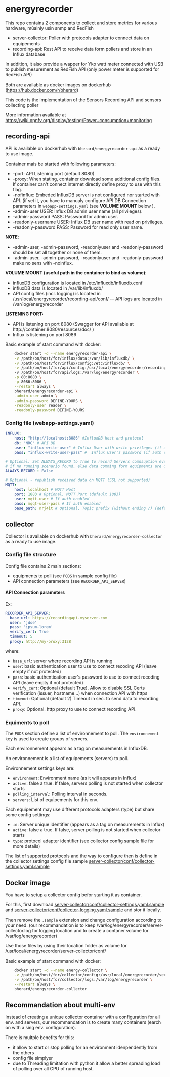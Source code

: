 # energyrecorder

This repo contains 2 components to collect and store metrics for various hardware, mùainly usin snmp and RedFish

* server-collector: Poller with protocols adapter to connect data on equipements
* recording-api: Rest API to receive data form pollers and store in an Influx database

In addition, it also provide a wapper for Yko watt meter connected with USB to publish mesurement as RedFish API (only power meter is supported for RedFish API)

Both are available as docker images on dockerhub (https://hub.docker.com/r/bherard)

This code is the implementation of the Sensors Recording API and sensors collecting poller

More information available at https://wiki.opnfv.org/display/testing/Power+consumption+monitoring

## recording-api

API is available on dockerhub with `bherard/energyrecorder-api` as a ready to use image.

Container mais be started with following parameters:
- -port: API Listening port (default 8080)
- -proxy: When stating, container download some additional config files. If container can't connect internet directly define proxy to use with this flag.
- -nofinflux: Embeded InfluxDB server is not configured nor started with API. (if set it, you have to manualy configure API DB Connection parameters in `webapp-settings.yaml` (see **VOLUME MOUNT** below ).
- -admin-user USER: Influx DB admin user name (all privileges).
- -admin-password PASS: Password for admin user.
- -readonly-username USER: Influx DB user name with read on privileges.
- -readonly-password PASS: Password for read only user name.

**NOTE**:
- -admin-user, -admin-password, -readonlyuser and -readonly-password should be set all together or none of them.
- -admin-user, -admin-password, -readonlyuser and -readonly-password make no sens with -noinflux.

**VOLUME MOUNT (useful path in the container to bind as  volume)**:
- influxDB configuration is located in /etc/influxdb/influxdb.conf
- influxDB data is located in /var/lib/influxdb/
- API config files (incl. logging) is located in /usr/local/energyrecorder/recording-api/conf/
-- API logs are located in /var/log/energyrecorder

**LISTENING PORT:**
- API is listening on port 8080 (Swagger for API available at http://container:8080/resources/doc/ )
- Influx is listening on port 8086

Basic example of start command with docker:
```bash
    docker start -d --name energyrecorder-api \
    -v /path/on/host/for/influx/data:/var/lib/influxdb/ \
    -v /path/on/host/for/influx/config:/etc/influxdb/ \
    -v /path/on/host/for/api/config:/usr/local/energyrecorder/recording-api/conf/
    -v /path/on/host/for/api/logs:/var/log/energyrecorder \
    -p 80:8080 \
    -p 8086:8086 \
    --restart always \
    bherard/energyrecorder-api \
    -admin-user admin \
    -admin-password DEFINE-YOURS \
    -readonly-user reader \
    -readonly-password DEFINE-YOURS
```
### Config file (webapp-settings.yaml)
```yaml
INFLUX:
    host: "http://localhost:8086" #InfluxDB host and protocol
    db: "NRG" # API DB
    user: "influx-write-user" # Influx User with write privileges (if auth enabled)
    pass: "influx-write-user-pass" #  Influx User's password (if auth enabled)

# Optional: Set ALWAYS_RECORD to True to record Servers comnsuption even 
# if no running scenario found, else data comming form equipments are only recorded if a scenario is running (Default True)
ALWAYS_RECORD : False

# Optional - republish received data on MQTT (SSL not supported)
MQTT: 
    host: localhost # MQTT Host
    port: 1883 # Optional, MQTT Port (default 1883)
    user: mqtt-user # If auth enabled
    pass: mqqt-user-pass # If auth enabled
    base_path: nrj4it # Optional, Topic prefix (without ending /) (default empty)

```
## collector

Collector is available on dockerhub with `bherard/energyrecorder-collector` as a ready to use image.

### Config file structure

Config file contains 2 main sections:
- equipments to poll (see `PODS` in sample config file)
- API connection parameters (see `RECORDER_API_SERVER`)

#### API Connection parameters
Ex:
```yaml
RECORDER_API_SERVER:
  base_url: https://recordingapi.myserver.com
  user: 'jdoe'
  pass: 'ipsum-lorem'
  verify_cert: True
  timeout: 5
  proxy: http://my-proxy:3128
```

where:
- `base_url`: server where recording API is running
- `user`: basic authentication user to use to connect recoding API (leave empty if not protected)
- `pass`: basic authentication user's password to use to connect recoding API (leave empty if not protected)
- `verify_cert`: Optional (default True). Allow to disable SSL Certs verification (issuer, hostname...) when connection API with https
- `timeout`: Optional (default 2) Timeout in sec. to send data to recording API.
- `proxy`: Optional. http proxy to use to connect recording API.


### Equiments to poll
The `PODS` section define a list of environnement to poll. The `environnement` key is used to create groups of servers.

Each environnement appears as a tag on measurements in InfluxDB.

An environnement is a list of equipements (servers) to poll.

Environnement settings keys are:
- `environment`: Environment name (as it will appears in Influx)
- `active`: false a true. If false, servers polling is not started when collector starts
- `polling_interval`: Polling interval in seconds.
- `servers`: List of equipements for this env.


Each equipement may use different protocols adapters (type) but share some config settings:
- `id`: Server unique identifier (appears as a tag on measurements in Influx)
- `active`: false a true. If false, server polling is not started when collector starts
- `type`: protocol adapter identifier (see collector config sample file for more details)

The list of supported protocols and the way to configure then is define in the collector settings config file sample [server-collector/conf/collector-settings.yaml.sample](https://github.com/bherard/energyrecorder/blob/master/server-collector/conf/collector-settings.yaml.sample)

## Docker image

You have to setup a collector config befor starting it as container.

For this, first download [server-collector/conf/collector-settings.yaml.sample](https://github.com/bherard/energyrecorder/blob/master/server-collector/conf/collector-settings.yaml.sample) and [server-collector/conf/collector-logging.yaml.sample](https://github.com/bherard/energyrecorder/blob/master/server-collector/conf/collector-logging.yaml.sample) and stor it locally.

Then remove the `.sample` extension and change configuration according to your need.
(our recommandation is to keep /var/log/energyrecorder/server-collector.log for logging location and to create a contaner volume for /var/log/energyrecorder)

Use those files by using their location folder as volume for /usr/local/energyrecorder/server-collector/conf/

Basic example of start command with docker:
```bash
    docker start -d --name energy-collector \
    -v /path/on/host/for/collector/config:/usr/local/energyrecorder/server-collector/ \
    -v /path/on/host/for/collector/logs:/var/log/energyrecorder \
    --restart always \
    bherard/energyrecorder-collector
```

## Recommandation about multi-env

Instead of creating a unique collector container with a configuration for all env. and servers, our recommandation is to create many containers (earch on with a sing env. configuration).

There is multple benefits for this:
- it allow to start or stop polling for an environment idenpendently from the others
- config file  simplyer
- due to Threading limitation with python it allow a better spreading load of polling over all CPU of running host.